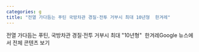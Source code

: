 ```yaml
---
categories: g
title: "전열 가다듬는 푸틴 국방차관 경질·전투 거부시 최대 10년형  한겨레"
---
```

전열 가다듬는 푸틴, 국방차관 경질·전투 거부시 최대 "10년형"&nbsp;&nbsp;한겨레Google 뉴스에서 전체 콘텐츠 보기